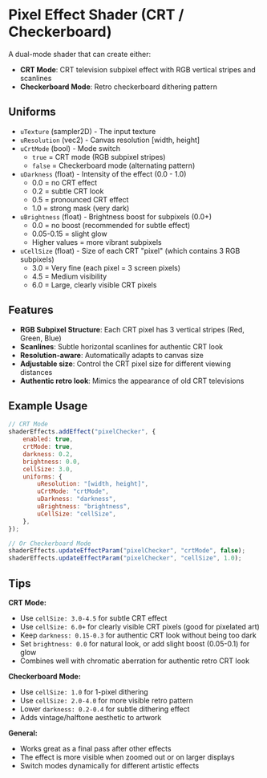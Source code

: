 # Pixel Effect Shader (CRT / Checkerboard)

A dual-mode shader that can create either:

- **CRT Mode**: CRT television subpixel effect with RGB vertical stripes and scanlines
- **Checkerboard Mode**: Retro checkerboard dithering pattern

## Uniforms

- `uTexture` (sampler2D) - The input texture
- `uResolution` (vec2) - Canvas resolution [width, height]
- `uCrtMode` (bool) - Mode switch
  - `true` = CRT mode (RGB subpixel stripes)
  - `false` = Checkerboard mode (alternating pattern)
- `uDarkness` (float) - Intensity of the effect (0.0 - 1.0)
  - 0.0 = no CRT effect
  - 0.2 = subtle CRT look
  - 0.5 = pronounced CRT effect
  - 1.0 = strong mask (very dark)
- `uBrightness` (float) - Brightness boost for subpixels (0.0+)
  - 0.0 = no boost (recommended for subtle effect)
  - 0.05-0.15 = slight glow
  - Higher values = more vibrant subpixels
- `uCellSize` (float) - Size of each CRT "pixel" (which contains 3 RGB subpixels)
  - 3.0 = Very fine (each pixel = 3 screen pixels)
  - 4.5 = Medium visibility
  - 6.0 = Large, clearly visible CRT pixels

## Features

- **RGB Subpixel Structure**: Each CRT pixel has 3 vertical stripes (Red, Green, Blue)
- **Scanlines**: Subtle horizontal scanlines for authentic CRT look
- **Resolution-aware**: Automatically adapts to canvas size
- **Adjustable size**: Control the CRT pixel size for different viewing distances
- **Authentic retro look**: Mimics the appearance of old CRT televisions

## Example Usage

```javascript
// CRT Mode
shaderEffects.addEffect("pixelChecker", {
	enabled: true,
	crtMode: true,
	darkness: 0.2,
	brightness: 0.0,
	cellSize: 3.0,
	uniforms: {
		uResolution: "[width, height]",
		uCrtMode: "crtMode",
		uDarkness: "darkness",
		uBrightness: "brightness",
		uCellSize: "cellSize",
	},
});

// Or Checkerboard Mode
shaderEffects.updateEffectParam("pixelChecker", "crtMode", false);
shaderEffects.updateEffectParam("pixelChecker", "cellSize", 1.0);
```

## Tips

**CRT Mode:**

- Use `cellSize: 3.0-4.5` for subtle CRT effect
- Use `cellSize: 6.0+` for clearly visible CRT pixels (good for pixelated art)
- Keep `darkness: 0.15-0.3` for authentic CRT look without being too dark
- Set `brightness: 0.0` for natural look, or add slight boost (0.05-0.1) for glow
- Combines well with chromatic aberration for authentic retro CRT look

**Checkerboard Mode:**

- Use `cellSize: 1.0` for 1-pixel dithering
- Use `cellSize: 2.0-4.0` for more visible retro pattern
- Lower `darkness: 0.2-0.4` for subtle dithering effect
- Adds vintage/halftone aesthetic to artwork

**General:**

- Works great as a final pass after other effects
- The effect is more visible when zoomed out or on larger displays
- Switch modes dynamically for different artistic effects
